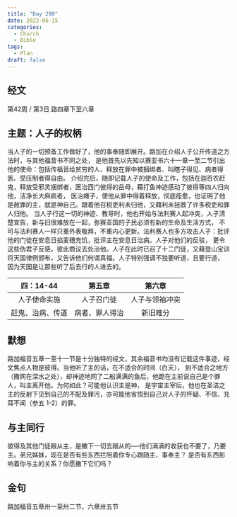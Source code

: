 ```yaml
---
title: "Day 290"
date: 2022-06-15
categories:
  - Church
  - Bible
tags:
  - Plan
draft: false
---
```


## 经文
第42周 / 第3日 路四章下至六章

## 主题：人子的权柄
当人子的一切预备工作做好了，他的事奉随即展开。路加在介绍人子公开传道之方法时，与其他福音书不同之处，
是他首先以先知以赛亚书六十一章一至二节引出他的使命：包括传福音给贫穷的人、释放在罪中被捆绑者、叫瞎子得见、病者得医、受压制者得自由。
介绍完后，随即记载人子的使命及工作，包括在迦百农赶鬼，释放受邪灵捆绑者，医治西门彼得的岳母，藉打鱼神迹感动了彼得等四人归向他，洁净长大麻疯者，
医治瘫子，使他从罪中得着释放，彻底痊愈，也证明了他是赦罪的主，就是神自己。跟着他召税吏利未归他，又藉利未拯救了许多税吏和罪人归他。
当人子行这一切的神迹、教导时，他也开始与法利赛人起冲突，人子清楚宣告，新与旧很难放在一起，弥赛亚国的子民必须有新的生命及生活方式，
不可与法利赛人一样只重外表敬拜，不重内心更新。法利赛人也多方攻击人子：批评他的门徒在安息日掐麦穗充饥，批评主在安息日治病。人子对他们的反驳，
更令这些伪君子反感，彼此商议去处治他。人子在此时已召了十二门徒，又藉登山宝训将天国律例颁布，又告诉他们何谓真福。人子特别强调不独要听道，且要行道，
因为天国是让那些听了后去行的人进去的。

|  四：14-44   |   第五章    |    第六章    |
|:----------:|:--------:|:---------:|
|   人子使命实施   |  人子召门徒   |  人子与领袖冲突  |
|  赶鬼、治病、传道  | 病者、罪人得治  |   新旧难分    |

## 默想
路加福音五章一至十一节是十分独特的经文，其余福音书均没有记载这件事迹，经文焦点人物是彼得。当他听了主的话，在不适合的时间（白天），
到不适合之地方（撒网在深水之处），却神迹地网了二船满满的鱼后，他跪在主前说自己是个罪人，叫主离开他。为何如此？可能他认识主是神，
是宇宙主宰后，他也在圣洁之主的反射下见到自己的不配及罪污，亦可能他省悟到自己对人子的怀疑、不信、充耳不闻（参五  1-2）的罪。

## 与主同行
彼得及其他门徒跟从主，是撇下一切去跟从的──他们满满的收获也不要了，乃要主。弟兄姊妹，现在是否有些东西拦阻着你专心跟随主、事奉主？
是否有东西影响着你与主的关系？你愿撇下它们吗？

## 金句
路加福音五章卅一至卅二节，六章卅五节

[comment]: <> (## 附录)

